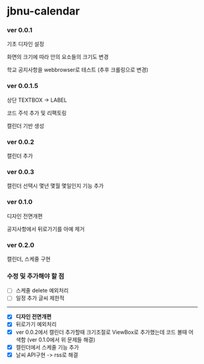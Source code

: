 # jbnu-calendar

### ver 0.0.1

기초 디자인 설정

화면의 크기에 따라 안의 요소들의 크기도 변경

학교 공지사항을 webbrowser로 테스트 (추후 크롤링으로 변경)

### ver 0.0.1.5

상단 TEXTBOX -> LABEL

코드 주석 추가 및 리팩토링

캘린더 기반 생성

### ver 0.0.2

캘린더 추가

### ver 0.0.3

캘린더 선택시 몇년 몇월 몇일인지 기능 추가

### ver 0.1.0

디자인 전면개편

공지사항에서 뒤로가기를 아예 제거

### ver 0.2.0

캘린더, 스케줄 구현

### 수정 및 추가해야 할 점

- [ ] 스케줄 delete 예외처리
- [ ] 일정 추가 글씨 제한적

---

- [x] **디자인 전면개편**
- [x] 뒤로가기 예외처리
- [x] ver 0.0.2에서 캘린더 추가할때 크기조절로 ViewBox로 추가했는데 코드 볼때 어색함
      (ver 0.1.0에서 위 문제들 해결)
- [x] 캘린더에서 스케줄 기능 추가
- [x] 날씨 API구현 -> rss로 해결
